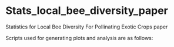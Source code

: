 # Stats_local_bee_diversity_paper
Statistics for Local Bee Diversity For Pollinating Exotic Crops paper

Scripts used for generating plots and analysis are as follows:


